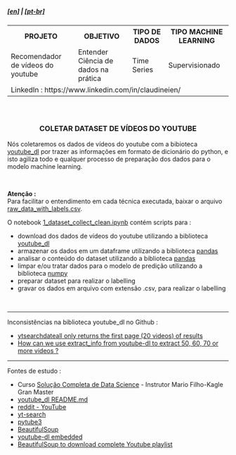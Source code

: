 <h5><a href="blank_">[en]</a> | <a href="blank_">[pt-br]</a>
</h5>
<h5>
<div>
  <table>
    <tr>
      <th>PROJETO</th>
      <th>OBJETIVO</th>
      <th>TIPO DE DADOS</th>
      <th>TIPO MACHINE LEARNING</th>
    </tr>
    <tr>
      <td>Recomendador de vídeos do youtube</td>
      <td>Entender Ciência de dados na prática</td>
      <td>Time Series</td>
      <td>Supervisionado</td>
    </tr>
    <tr>
        <td colspan="4">LinkedIn : https://www.linkedin.com/in/claudineien/</td>
    </tr>
  </table>
</div>
</h5>

<br>
<h3 align="center">COLETAR DATASET DE VÍDEOS DO YOUTUBE</h3>
<p>
Nós coletaremos os dados de vídeos do youtube com a bibioteca <a href="https://youtube-dl.org/">youtube_dl</a> por trazer as informações em formato de dicionário do python, e isto agiliza todo e qualquer processo de preparação dos dados para o modelo machine learning.
</p>

<br>
<p><strong>Atenção :</strong><br>
Para facilitar o entendimento em cada técnica executada, baixar o arquivo <a href=".\file-csv">raw_data_with_labels.csv</a>.
</p>

<p>O notebook <a href="https://github.com/claudineien/youtube-recommender-machine-learning/blob/master/1_dataset_collect_clean.ipynb">1_dataset_collect_clean.ipynb</a> contém scripts para :
    <ul>
        <li>download dos dados de vídeos do youtube utilizando a biblioteca <a href="https://youtube-dl.org/">youtube_dl</a></li>
        <li>armazenar os dados em um dataframe utilizando a biblioteca <a href="https://pandas.pydata.org/pandas-docs/stable/getting_started/install.html">pandas</a></li>
        <li>analisar o conteúdo do dataset utilizando a biblioteca <a href="https://pandas.pydata.org/pandas-docs/stable/getting_started/install.html">pandas</a></li>
        <li>limpar e/ou tratar dados para o modelo de predição utilizando a biblioteca <a href="https://numpy.org/install/">numpy</a></li>
        <li>preparar dataset para realizar o labelling</li>
        <li>gravar os dados em arquivo com extensão .csv, para realizar o labelling</li>
    </ul>
</p>
<br>
<hr>
<p>Inconsistências na biblioteca youtube_dl no Github :<br>
    <ul>
        <li><a href="https://github.com/ytdl-org/youtube-dl/issues/26219">ytsearchdateall only returns the first page (20 videos) of results</a></li>
        <li><a href="https://github.com/ytdl-org/youtube-dl/issues/26484">How can we use extract_info from youtube-dl to extract 50, 60, 70 or more videos ?</a></li>
    </ul>
</p>

<hr>
<p>Fontes de estudo :
    <ul>
        <li>Curso <a href="https://curso.mariofilho.com/">   
        Solução Completa de Data Science</a> - Instrutor Mario Filho-Kagle Gran Master</li>
        <li><a href="https://github.com/ytdl-org/youtube-dl/blob/master/README.md#how-do-i-update-youtube-dl">youtube_dl README.md</a></li>
        <li><a href="https://www.reddit.com/r/youtubedl/comments/hqc577/getting_error_unable_to_extract_video_data/">reddit - YouTube</a></li>
        <li><a href="https://pypi.org/project/yt-search/">yt-search</a></li>
        <li><a href="https://python-pytube.readthedocs.io/en/latest/user/quickstart.html#downloading-a-video">pytube3</a></li>
        <li><a href="https://www.geeksforgeeks.org/python-program-to-download-complete-youtube-playlist/?ref=rp">BeautifulSoup</a></li>
        <li><a href="https://www.bogotobogo.com/VideoStreaming/YouTube/youtube-dl-embedding.php">youtube-dl embedded</a></li>
        <li><a href="https://www.bogotobogo.com/VideoStreaming/YouTube/Dissecting-YouTube-URLs.php">BeautifulSoup to download complete Youtube playlist</a></li>
    </ul>
</p>
